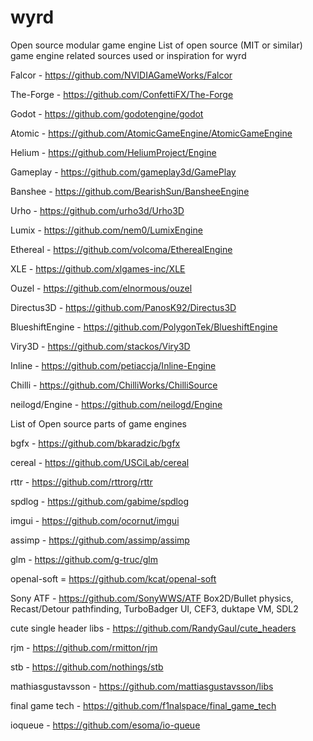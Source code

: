 # wyrd
Open source modular game engine
List of open source (MIT or similar) game engine related sources used or inspiration for wyrd

Falcor - https://github.com/NVIDIAGameWorks/Falcor

The-Forge - https://github.com/ConfettiFX/The-Forge

Godot - https://github.com/godotengine/godot

Atomic - https://github.com/AtomicGameEngine/AtomicGameEngine

Helium - https://github.com/HeliumProject/Engine

Gameplay - https://github.com/gameplay3d/GamePlay

Banshee - https://github.com/BearishSun/BansheeEngine

Urho - https://github.com/urho3d/Urho3D

Lumix - https://github.com/nem0/LumixEngine

Ethereal - https://github.com/volcoma/EtherealEngine

XLE - https://github.com/xlgames-inc/XLE

Ouzel - https://github.com/elnormous/ouzel

Directus3D - https://github.com/PanosK92/Directus3D

BlueshiftEngine - https://github.com/PolygonTek/BlueshiftEngine

Viry3D - https://github.com/stackos/Viry3D

Inline - https://github.com/petiaccja/Inline-Engine

Chilli - https://github.com/ChilliWorks/ChilliSource

neilogd/Engine - https://github.com/neilogd/Engine

List of Open source parts of game engines

bgfx - https://github.com/bkaradzic/bgfx

cereal - https://github.com/USCiLab/cereal

rttr - https://github.com/rttrorg/rttr

spdlog - https://github.com/gabime/spdlog

imgui - https://github.com/ocornut/imgui

assimp - https://github.com/assimp/assimp

glm - https://github.com/g-truc/glm

openal-soft = https://github.com/kcat/openal-soft

Sony ATF - https://github.com/SonyWWS/ATF
Box2D/Bullet physics, Recast/Detour pathfinding, TurboBadger UI, CEF3, duktape VM, SDL2

cute single header libs - https://github.com/RandyGaul/cute_headers

rjm - https://github.com/rmitton/rjm

stb - https://github.com/nothings/stb

mathiasgustavsson - https://github.com/mattiasgustavsson/libs

final game tech - https://github.com/f1nalspace/final_game_tech

ioqueue - https://github.com/esoma/io-queue

